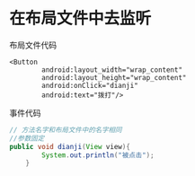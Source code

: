 # 在布局文件中去监听

布局文件代码

```
<Button
        android:layout_width="wrap_content"
        android:layout_height="wrap_content"
        android:onClick="dianji"
        android:text="拨打"/>
```
事件代码

```java
// 方法名字和布局文件中的名字相同
//参数固定
public void dianji(View view){
        System.out.println("被点击");
    }
```

